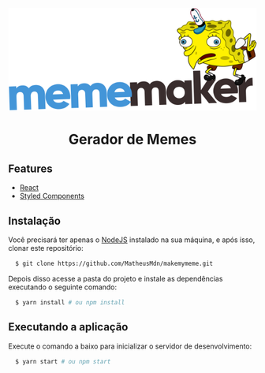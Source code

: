 <h1 align="center">
<br>
  <img src="src/images/mememaker.svg" alt="MemeMaker" >
<br>
<br>
Gerador de Memes
</h1>

## Features
- [React](https://pt-br.reactjs.org/)
- [Styled Components](https://styled-components.com/)


## Instalação

Você precisará ter apenas o [NodeJS](https://nodejs.org) instalado na sua máquina, e após isso, clonar este repositório:
```sh
  $ git clone https://github.com/MatheusMdn/makemymeme.git
```
Depois disso acesse a pasta do projeto e instale as dependências executando o seguinte comando:
```sh
  $ yarn install # ou npm install
```

## Executando a aplicação

Execute o comando a baixo para inicializar o servidor de desenvolvimento:
```sh
  $ yarn start # ou npm start
```
